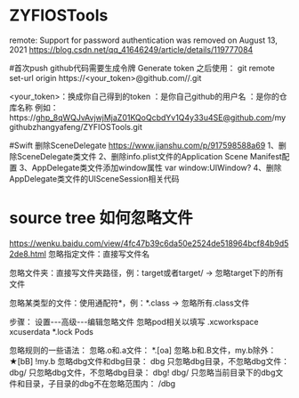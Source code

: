# ZYFIOSTools

remote: Support for password authentication was removed on August 13, 2021
https://blog.csdn.net/qq_41646249/article/details/119777084

#首次push github代码需要生成令牌 Generate token
之后使用：
git remote set-url origin https://<your_token>@github.com/<USERNAME>/<REPO>.git

<your_token>：换成你自己得到的token
<USERNAME>：是你自己github的用户名
<REPO>：是你的仓库名称
例如： https://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@github.com/mygithubzhangyafeng/ZYFIOSTools.git


#Swift 删除SceneDelegate
https://www.jianshu.com/p/917598588a69
1、删除SceneDelegate类文件
2、删除info.plist文件的Application Scene Manifest配置
3、AppDelegate类文件添加window属性 
var window:UIWindow?
4、删除AppDelegate类文件的UISceneSession相关代码

# source tree 如何忽略文件 
https://wenku.baidu.com/view/4fc47b39c6da50e2524de518964bcf84b9d52de8.html
忽略指定文件：直接写文件名

忽略文件夹：直接写文件夹路径，例：target或者target/ -> 忽略target下的所有文件

忽略某类型的文件：使用通配符*，例：*.class -> 忽略所有.class文件

步骤：
设置---高级---编辑忽略文件
忽略pod相关以填写
.xcworkspace
xcuserdata
*.lock
Pods

忽略规则的一些语法：
忽略.o和.a文件：
*.[oa]
忽略.b和.B文件，my.b除外：
★[bB]
!my.b
忽略dbg文件和dbg目录：
dbg
只忽略dbg目录，不忽略dbg文件：
dbg/
只忽略dbg文件，不忽略dbg目录：
dbg!
dbg/
只忽略当前目录下的dbg文件和目录，子目录的dbg不在忽略范围内：
/dbg
